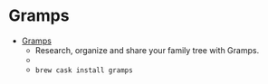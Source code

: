# Gramps
- [Gramps](https://gramps-project.org/introduction-WP/)
  -   Research, organize and share your family tree with Gramps.
  - 
  - `brew cask install gramps`
